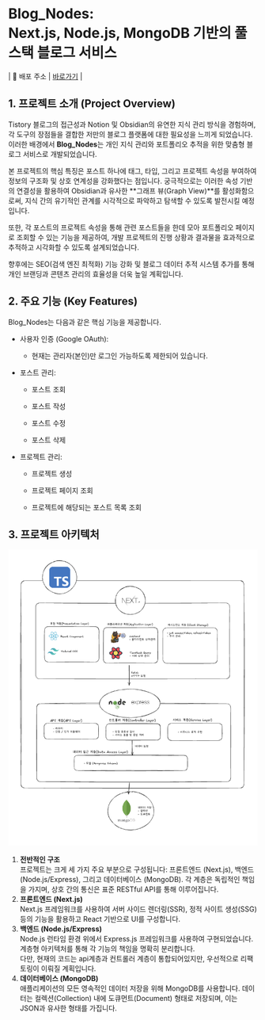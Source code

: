 # Blog_Nodes: </br>Next.js, Node.js, MongoDB 기반의 풀스택 블로그 서비스

| 🔗 배포 주소 | [바로가기](https://my-blog-hayden-365.vercel.app/) |


## 1. 프로젝트 소개 (Project Overview)

Tistory 블로그의 접근성과 Notion 및 Obsidian의 유연한 지식 관리 방식을 경험하며, 각 도구의 장점들을 결합한 저만의 블로그 플랫폼에 대한 필요성을 느끼게 되었습니다. 이러한 배경에서 **Blog_Nodes**는 개인 지식 관리와 포트폴리오 추적을 위한 맞춤형 블로그 서비스로 개발되었습니다.

본 프로젝트의 핵심 특징은 포스트 하나에 태그, 타입, 그리고 프로젝트 속성을 부여하여 정보의 구조화 및 상호 연계성을 강화했다는 점입니다. 궁극적으로는 이러한 속성 기반의 연결성을 활용하여 Obsidian과 유사한 **그래프 뷰(Graph View)**를 활성화함으로써, 지식 간의 유기적인 관계를 시각적으로 파악하고 탐색할 수 있도록 발전시킬 예정입니다.

또한, 각 포스트의 프로젝트 속성을 통해 관련 포스트들을 한데 모아 포트폴리오 페이지로 조회할 수 있는 기능을 제공하여, 개발 프로젝트의 진행 상황과 결과물을 효과적으로 추적하고 시각화할 수 있도록 설계되었습니다.

향후에는 SEO(검색 엔진 최적화) 기능 강화 및 블로그 데이터 추적 시스템 추가를 통해 개인 브랜딩과 콘텐츠 관리의 효율성을 더욱 높일 계획입니다.

## 2. 주요 기능 (Key Features)

Blog_Nodes는 다음과 같은 핵심 기능을 제공합니다.

- 사용자 인증 (Google OAuth):

  - 현재는 관리자(본인)만 로그인 가능하도록 제한되어 있습니다.

- 포스트 관리:

  - 포스트 조회
  - 포스트 작성
  - 포스트 수정

  - 포스트 삭제

- 프로젝트 관리:

  - 프로젝트 생성

  - 프로젝트 페이지 조회

  - 프로젝트에 해당되는 포스트 목록 조회

## 3. 프로젝트 아키텍처

![](2025-07-10-15-00-57.png)

1. **전반적인 구조** </br>
   프로젝트는 크게 세 가지 주요 부분으로 구성됩니다: 프론트엔드 (Next.js), 백엔드 (Node.js/Express), 그리고 데이터베이스 (MongoDB). 각 계층은 독립적인 책임을 가지며, 상호 간의 통신은 표준 RESTful API를 통해 이루어집니다.</br>
2. **프론트엔드 (Next.js)** </br>
   Next.js 프레임워크를 사용하여 서버 사이드 렌더링(SSR), 정적 사이트 생성(SSG) 등의 기능을 활용하고 React 기반으로 UI를 구성합니다.</br>
3. **백엔드 (Node.js/Express)** </br>
   Node.js 런타임 환경 위에서 Express.js 프레임워크를 사용하여 구현되었습니다. 계층형 아키텍처를 통해 각 기능의 책임을 명확히 분리합니다.
   </br>다만, 현재의 코드는 api계층과 컨트롤러 계층이 통합되어있지만, 우선적으로 리팩토링이 이뤄질 계획입니다.</br>
4. **데이터베이스 (MongoDB)** </br>
   애플리케이션의 모든 영속적인 데이터 저장을 위해 MongoDB를 사용합니다. 데이터는 컬렉션(Collection) 내에 도큐먼트(Document) 형태로 저장되며, 이는 JSON과 유사한 형태를 가집니다.
